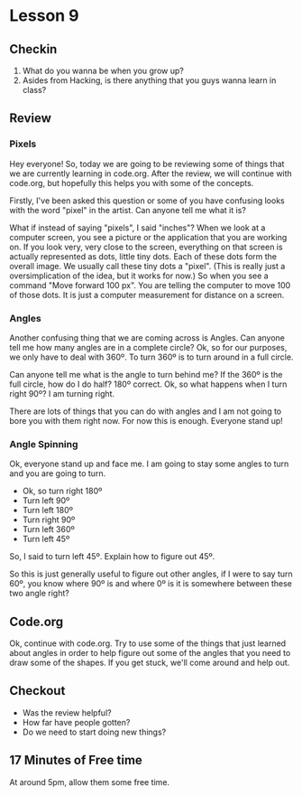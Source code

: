 Lesson 9
========



Checkin
------

1. What do you wanna be when you grow up?
2. Asides from Hacking, is there anything that you guys wanna learn in class?

Review
-----

### Pixels

Hey everyone! So, today we are going to be reviewing some of things that we are currently learning in code.org. After the review, we will continue with code.org, but hopefully this helps you with some of the concepts.

Firstly, I've been asked this question or some of you have confusing looks with the word "pixel" in the artist. Can anyone tell me what it is?

What if instead of saying "pixels", I said "inches"? When we look at a computer screen, you see a picture or the application that you are working on. If you look very, very close to the screen, everything on that screen is actually represented as dots, little tiny dots. Each of these dots form the overall image. We usually call these tiny dots a "pixel". (This is really just a oversimplication of the idea, but it works for now.) So when you see a command "Move forward 100 px". You are telling the computer to move 100 of those dots. It is just a computer measurement for distance on a screen.

### Angles

Another confusing thing that we are coming across is Angles. Can anyone tell me how many angles are in a complete circle? Ok, so for our purposes, we only have to deal with 360º. To turn 360º is to turn around in a full circle.

Can anyone tell me what is the angle to turn behind me? If the 360º is the full circle, how do I do half? 180º correct. Ok, so what happens when I turn right 90º? I am turning right.

There are lots of things that you can do with angles and I am not going to bore you with them right now. For now this is enough. Everyone stand up!

### Angle Spinning

Ok, everyone stand up and face me. I am going to stay some angles to turn and you are going to turn.

* Ok, so turn right 180º
* Turn left 90º
* Turn left 180º
* Turn right 90º
* Turn left 360º
* Turn left 45º

So, I said to turn left 45º. Explain how to figure out 45º.

So this is just generally useful to figure out other angles, if I were to say turn 60º, you know where 90º is and where 0º is it is somewhere between these two angle right?

Code.org
-------

Ok, continue with code.org. Try to use some of the things that just learned about angles in order to help figure out some of the angles that you need to draw some of the shapes. If you get stuck, we'll come around and help out.

Checkout
----

* Was the review helpful?
* How far have people gotten?
* Do we need to start doing new things?

17 Minutes of Free time
-----

At around 5pm, allow them some free time.

